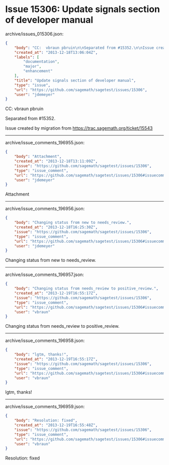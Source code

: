 # Issue 15306: Update signals section of developer manual

archive/issues_015306.json:
```json
{
    "body": "CC:  vbraun pbruin\n\nSeparated from #15352.\n\nIssue created by migration from https://trac.sagemath.org/ticket/15543\n\n",
    "created_at": "2013-12-18T13:06:04Z",
    "labels": [
        "documentation",
        "major",
        "enhancement"
    ],
    "title": "Update signals section of developer manual",
    "type": "issue",
    "url": "https://github.com/sagemath/sagetest/issues/15306",
    "user": "jdemeyer"
}
```
CC:  vbraun pbruin

Separated from #15352.

Issue created by migration from https://trac.sagemath.org/ticket/15543





---

archive/issue_comments_196955.json:
```json
{
    "body": "Attachment",
    "created_at": "2013-12-18T13:11:09Z",
    "issue": "https://github.com/sagemath/sagetest/issues/15306",
    "type": "issue_comment",
    "url": "https://github.com/sagemath/sagetest/issues/15306#issuecomment-196955",
    "user": "jdemeyer"
}
```

Attachment



---

archive/issue_comments_196956.json:
```json
{
    "body": "Changing status from new to needs_review.",
    "created_at": "2013-12-18T16:25:30Z",
    "issue": "https://github.com/sagemath/sagetest/issues/15306",
    "type": "issue_comment",
    "url": "https://github.com/sagemath/sagetest/issues/15306#issuecomment-196956",
    "user": "jdemeyer"
}
```

Changing status from new to needs_review.



---

archive/issue_comments_196957.json:
```json
{
    "body": "Changing status from needs_review to positive_review.",
    "created_at": "2013-12-19T16:55:17Z",
    "issue": "https://github.com/sagemath/sagetest/issues/15306",
    "type": "issue_comment",
    "url": "https://github.com/sagemath/sagetest/issues/15306#issuecomment-196957",
    "user": "vbraun"
}
```

Changing status from needs_review to positive_review.



---

archive/issue_comments_196958.json:
```json
{
    "body": "lgtm, thanks!",
    "created_at": "2013-12-19T16:55:17Z",
    "issue": "https://github.com/sagemath/sagetest/issues/15306",
    "type": "issue_comment",
    "url": "https://github.com/sagemath/sagetest/issues/15306#issuecomment-196958",
    "user": "vbraun"
}
```

lgtm, thanks!



---

archive/issue_comments_196959.json:
```json
{
    "body": "Resolution: fixed",
    "created_at": "2013-12-19T16:55:48Z",
    "issue": "https://github.com/sagemath/sagetest/issues/15306",
    "type": "issue_comment",
    "url": "https://github.com/sagemath/sagetest/issues/15306#issuecomment-196959",
    "user": "vbraun"
}
```

Resolution: fixed

